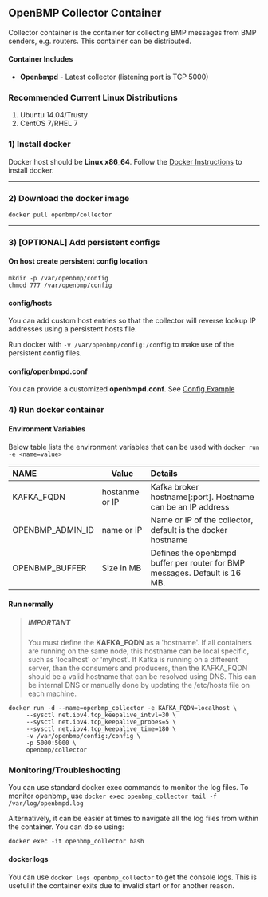 OpenBMP Collector Container
----------------------------
Collector container is the container for collecting BMP messages from BMP senders, e.g. routers.
This container can be distributed.

#### Container Includes
* **Openbmpd** - Latest collector (listening port is TCP 5000)

### Recommended Current Linux Distributions

  1. Ubuntu 14.04/Trusty
  1. CentOS 7/RHEL 7

### 1) Install docker
Docker host should be **Linux x86_64**.   Follow the [Docker Instructions](https://docs.docker.com/installation/) to install docker.  

- - -

### 2) Download the docker image

    docker pull openbmp/collector

- - -

### 3) [OPTIONAL] Add persistent configs

#### On host create persistent config location

    mkdir -p /var/openbmp/config
    chmod 777 /var/openbmp/config

#### config/hosts
You can add custom host entries so that the collector will reverse lookup IP addresses
using a persistent hosts file.

Run docker with ```-v /var/openbmp/config:/config``` to make use of the persistent config files.

#### config/openbmpd.conf
You can provide a customized **openbmpd.conf**.  See [Config Example](https://github.com/OpenBMP/openbmp/blob/master/Server/openbmpd.conf)

### 4) Run docker container

#### Environment Variables
Below table lists the environment variables that can be used with ``docker run -e <name=value>``

NAME | Value | Details
:---- | ----- |:-------
KAFKA\_FQDN | hostanme or IP | Kafka broker hostname[:port].  Hostname can be an IP address
OPENBMP\_ADMIN\_ID | name or IP | Name or IP of the collector, default is the docker hostname
OPENBMP\_BUFFER | Size in MB | Defines the openbmpd buffer per router for BMP messages. Default is 16 MB.

#### Run normally

> ##### IMPORTANT
> You must define the **KAFKA_FQDN** as a 'hostname'.  If all containers are running on the same node, this
> hostname can be local specific, such as 'localhost' or 'myhost'. If Kafka is running on a different server,
> than the consumers and producers, then the KAFKA_FQDN should be a valid hostname that can be resolved using DNS.
> This can be internal DNS or manually done by updating the /etc/hosts file on each machine.

    docker run -d --name=openbmp_collector -e KAFKA_FQDN=localhost \
         --sysctl net.ipv4.tcp_keepalive_intvl=30 \
         --sysctl net.ipv4.tcp_keepalive_probes=5 \
         --sysctl net.ipv4.tcp_keepalive_time=180 \
         -v /var/openbmp/config:/config \
         -p 5000:5000 \
         openbmp/collector


### Monitoring/Troubleshooting

You can use standard docker exec commands to monitor the log files.  To monitor 
openbmp, use ```docker exec openbmp_collector tail -f /var/log/openbmpd.log```

Alternatively, it can be easier at times to navigate all the log files from within the container. You can do so using:
    
    docker exec -it openbmp_collector bash


#### docker logs
You can use ```docker logs openbmp_collector``` to get the console logs. This is useful if the container exits due to
invalid start or for another reason.

     




